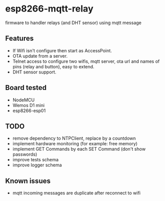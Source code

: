 # esp8266-mqtt-relay
firmware to handler relays (and DHT sensor) using mqtt message

## Features
* If Wifi isn't configure then start as AccessPoint.
* OTA update from a server.
* Telnet access to configure two wifis, mqtt server, ota url and names of pins (relay and button), easy to extend.
* DHT sensor support.

## Board tested
* NodeMCU
* Wemos D1 mini
* esp8266-esp01

## TODO
* remove dependency to NTPClient, replace by a countdown
* implement hardware monitoring (for example: free memory)
* implement GET Commands by each SET Command (don't show passwords)
* improve tests schema
* improve logger schema

## Known issues
* mqtt incoming messages are duplicate after reconnect to wifi